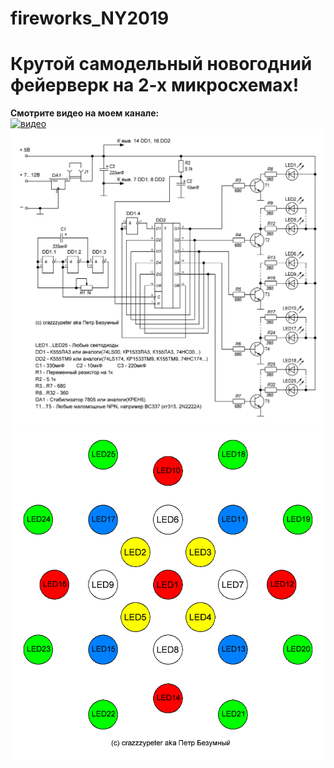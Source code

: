 # fireworks_NY2019
# Крутой самодельный новогодний фейерверк на 2-х микросхемах!

**Смотрите видео на моем канале:**  
[![видео](https://img.youtube.com/vi/WpGD1wK1Uqs/0.jpg)](https://www.youtube.com/watch?v=WpGD1wK1Uqs)
![схема](scheme.png)
![рисунок светодиодов](leds.png)

